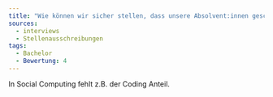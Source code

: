 ```yaml
---
title: "Wie können wir sicher stellen, dass unsere Absolvent:innen gescheit coden können?"
sources:
  - interviews
  - Stellenausschreibungen
tags:
  - Bachelor
  - Bewertung: 4
---
```

In Social Computing fehlt z.B. der Coding Anteil.